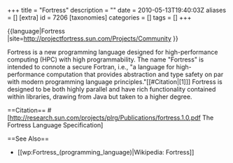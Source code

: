 +++
title = "Fortress"
description = ""
date = 2010-05-13T19:40:03Z
aliases = []
[extra]
id = 7206
[taxonomies]
categories = []
tags = []
+++

{{language|Fortress
|site=http://projectfortress.sun.com/Projects/Community
}}

Fortress is a new programming language designed for high-performance computing (HPC) with high programmability. The name "Fortress" is intended to connote a secure Fortran, i.e., "a language for high-performance computation that provides abstraction and type safety on par with modern programming language principles."[[#Citation|[1]]] Fortress is designed to be both highly parallel and have rich functionality contained within libraries, drawing from Java but taken to a higher degree.

==Citation==
#[http://research.sun.com/projects/plrg/Publications/fortress.1.0.pdf The Fortress Language Specification]

==See Also==
* [[wp:Fortress_(programming_language)|Wikipedia: Fortress]]
